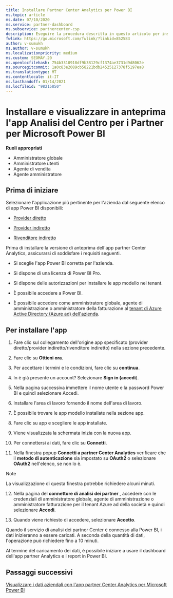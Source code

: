 ```yaml
---
title: Installare Partner Center Analytics per Power BI
ms.topic: article
ms.date: 07/10/2020
ms.service: partner-dashboard
ms.subservice: partnercenter-csp
description: Eseguire la procedura descritta in questo articolo per installare e visualizzare in anteprima l'app partner Center Analytics per Power BI (per i partner diretti in CSP).
fwlink: https://go.microsoft.com/fwlink/?linkid=852583
author: v-sumukh
ms.author: v-sumukh
ms.localizationpriority: medium
ms.custom: SEOMAY.20
ms.openlocfilehash: 754b3310918df9b38129cf1374ae3731d9d8062e
ms.sourcegitcommit: 1a0c83e2089cb58221bdb24525127378f5197ea8
ms.translationtype: MT
ms.contentlocale: it-IT
ms.lasthandoff: 01/14/2021
ms.locfileid: "98215850"
---
```

# <a name="install-and-preview-the-partner-center-analytics-app-for-microsoft-power-bi"></a>Installare e visualizzare in anteprima l'app Analisi del Centro per i Partner per Microsoft Power BI


**Ruoli appropriati**
-   Amministratore globale
-   Amministratore utenti
-   Agente di vendita
-   Agente amministratore

## <a name="before-you-begin"></a>Prima di iniziare

Selezionare l'applicazione più pertinente per l'azienda dal seguente elenco di app Power BI disponibili:
- [Provider diretto](https://appsource.microsoft.com/product/power-bi/partnercenteranalytics.direct_provider_partner_analytics)

- [Provider indiretto](https://appsource.microsoft.com/product/power-bi/partnercenteranalytics.indirect_provider_partner_analytics)

- [Rivenditore indiretto](https://appsource.microsoft.com/product/power-bi/partnercenteranalytics.indirect_reseller_partner_analytics)

Prima di installare la versione di anteprima dell'app partner Center Analytics, assicurarsi di soddisfare i requisiti seguenti.

- Si sceglie l'app Power BI corretta per l'azienda.

- Si dispone di una licenza di Power BI Pro.

- Si dispone delle autorizzazioni per installare le app modello nel tenant.

- È possibile accedere a Power BI.

- È possibile accedere come amministratore globale, agente di amministrazione o amministratore della fatturazione al [tenant di Azure Active Directory (Azure ad) dell'azienda](azure-active-directory-tenants-and-partner-center.md).

## <a name="to-install-the-app"></a>Per installare l'app

1. Fare clic sul collegamento dell'origine app specificato (provider diretto/provider indiretto/rivenditore indiretto) nella sezione precedente.

2. Fare clic su **Ottieni ora**. 

3. Per accettare i termini e le condizioni, fare clic su **continua**.

4. In è già presente un account? Selezionare **Sign in (accedi**).

5. Nella pagina successiva immettere il nome utente e la password Power BI e quindi selezionare Accedi.

6. Installare l'area di lavoro fornendo il nome dell'area di lavoro.

7. È possibile trovare le app modello installate nella sezione app.

8. Fare clic su app e scegliere le app installate.

9. Viene visualizzata la schermata inizia con la nuova app.

10. Per connettersi ai dati, fare clic su **Connetti**.

11. Nella finestra popup **Connetti a partner Center Analytics** verificare che il **metodo di autenticazione** sia impostato su **OAuth2** o selezionare **OAuth2** nell'elenco, se non lo è. 

> [!NOTE]  
>  La visualizzazione di questa finestra potrebbe richiedere alcuni minuti.

12. Nella pagina del **connettore di analisi dei partner** , accedere con le credenziali di amministratore globale, agente di amministrazione o amministratore fatturazione per il tenant Azure ad della società e quindi selezionare **Accedi**.
 
13. Quando viene richiesto di accedere, selezionare **Accetto**. 

Quando il servizio di analisi dei partner Center è connesso alla Power BI, i dati inizieranno a essere caricati. A seconda della quantità di dati, l'operazione può richiedere fino a 10 minuti. 

Al termine del caricamento dei dati, è possibile iniziare a usare il dashboard dell'app partner Analytics e i report in Power BI.

## <a name="next-steps"></a>Passaggi successivi

[Visualizzare i dati aziendali con l'app partner Center Analytics per Microsoft Power BI](power-bi-app-for-direct-partners-use.md)
